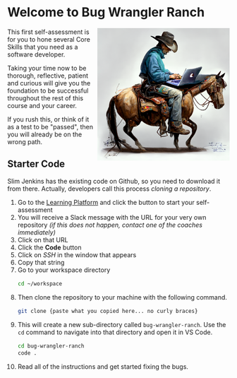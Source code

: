 # Welcome to Bug Wrangler Ranch

<img src="./images/bug-wrangler.png" width="300px" alt="Cowboy coder" align="right" />

This first self-assessment is for you to hone several Core Skills that you need as a software developer.

Taking your time now to be thorough, reflective, patient and curious will give you the foundation to be successful throughout the rest of this course and your career.

If you rush this, or think of it as a test to be "passed", then you will already be on the wrong path.


## Starter Code

Slim Jenkins has the existing code on Github, so you need to download it from there. Actually, developers call this process _cloning a repository_.

1. Go to the [Learning Platform](https://learning.nss.team) and click the button to start your self-assessment
2. You will receive a Slack message with the URL for your very own repository _(if this does not happen, contact one of the coaches immediately)_
3. Click on that URL
4. Click the **Code** button
5. Click on *SSH* in the window that appears
6. Copy that string
7. Go to your workspace directory
   ```sh
   cd ~/workspace
   ```
8. Then clone the repository to your machine with the following command.
   ```sh
   git clone {paste what you copied here... no curly braces}
   ```
9. This will create a new sub-directory called `bug-wrangler-ranch`. Use the `cd` command to navigate into that directory and open it in VS Code.
    ```sh
    cd bug-wrangler-ranch
    code .
    ```
10. Read all of the instructions and get started fixing the bugs.


